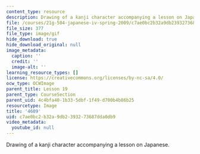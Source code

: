 ```yaml
---
content_type: resource
description: Drawing of a kanji character accompanying a lesson on Japanese.
file: /courses/21g-504-japanese-iv-spring-2009/c7ae0bc2b32a9db2393273687dda0db9_4609.gif
file_size: 377
file_type: image/gif
hide_download: true
hide_download_original: null
image_metadata:
  caption: ''
  credit: ''
  image-alt: ''
learning_resource_types: []
license: https://creativecommons.org/licenses/by-nc-sa/4.0/
ocw_type: OCWImage
parent_title: Lesson 19
parent_type: CourseSection
parent_uid: 4c4bfa40-1b33-5dbf-1f49-d700b4b86b25
resourcetype: Image
title: '4609'
uid: c7ae0bc2-b32a-9db2-3932-73687dda0db9
video_metadata:
  youtube_id: null
---
```

Drawing of a kanji character accompanying a lesson on Japanese.
